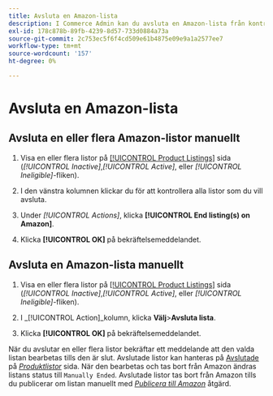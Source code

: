 ```yaml
---
title: Avsluta en Amazon-lista
description: I Commerce Admin kan du avsluta en Amazon-lista från kontrollpanelen Amazon Sales Channel.
exl-id: 178c878b-89fb-4239-8d57-733d0884a73a
source-git-commit: 2c753ec5f6f4cd509e61b4875e09e9a1a2577ee7
workflow-type: tm+mt
source-wordcount: '157'
ht-degree: 0%

---
```


# Avsluta en Amazon-lista

## Avsluta en eller flera Amazon-listor manuellt

1. Visa en eller flera listor på [[!UICONTROL Product Listings]](./managing-product-listings.md) sida (_[!UICONTROL Inactive]_,_[!UICONTROL Active]_, eller _[!UICONTROL Ineligible]_-fliken).

1. I den vänstra kolumnen klickar du för att kontrollera alla listor som du vill avsluta.

1. Under _[!UICONTROL Actions]_, klicka **[!UICONTROL End listing(s) on Amazon]**.

1. Klicka **[!UICONTROL OK]** på bekräftelsemeddelandet.

## Avsluta en Amazon-lista manuellt

1. Visa en eller flera listor på [[!UICONTROL Product Listings]](./managing-product-listings.md) sida (_[!UICONTROL Inactive]_,_[!UICONTROL Active]_, eller _[!UICONTROL Ineligible]_-fliken).

1. I _[!UICONTROL Action]_kolumn, klicka **Välj**>**Avsluta lista**.

1. Klicka **[!UICONTROL OK]** på bekräftelsemeddelandet.

När du avslutar en eller flera listor bekräftar ett meddelande att den valda listan bearbetas tills den är slut. Avslutade listor kan hanteras på [Avslutade](./ended-listings.md) på [_Produktlistor_](./managing-product-listings.md) sida. När den bearbetas och tas bort från Amazon ändras listans status till `Manually Ended`. Avslutade listor tas bort från Amazon tills du publicerar om listan manuellt med [_Publicera till Amazon_](./publish-listings-manually.md) åtgärd.
